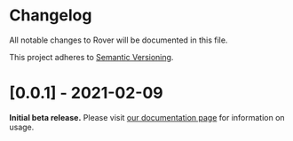 # Changelog

All notable changes to Rover will be documented in this file.

This project adheres to [Semantic Versioning](https://semver.org/spec/v2.0.0.html).

# [0.0.1] - 2021-02-09

**Initial beta release.** Please visit [our documentation page](apollographql.com/docs/rover/) for information on usage.